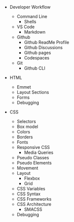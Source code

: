 - Developer Workflow

  - Command Line
    - Shells
  - VS Code​
    - Markdown ​
  - Github
    - Github ReadMe Profile
    - Github Discussions
    - Github pages
    - Codespaces
  - Git
    - Github CLI

- HTML
  - Emmet
  - Layout Sections
  - Forms
  - Debugging
- CSS
  - Selectors
  - Box model
  - Colors
  - Borders
  - Fonts
  - Responsive CSS
    - Media Queries
  - Pseudo Classes
  - Pseudo Elements
  - Movement
  - Layout
    - Flexbox
    - Grid
  - CSS Variables
  - CSS Syntax
  - CSS Frameworks
  - CSS Architecture
    - SMACSS
  - Debugging
